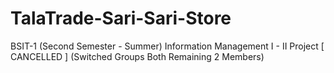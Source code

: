 # TalaTrade-Sari-Sari-Store
BSIT-1 (Second Semester - Summer) Information Management I - II Project [ CANCELLED ]
(Switched Groups Both Remaining 2 Members)
